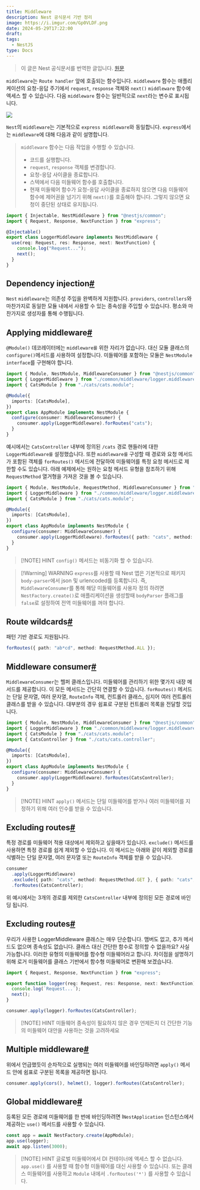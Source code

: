 ```yaml
---
title: Middleware
description: Nest 공식문서 기반 정리
image: https://i.imgur.com/Gp0VLDF.png
date: 2024-05-29T17:22:00
draft:
tags:
  - NestJS
type: Docs
---
```


> 이 글은 Nest 공식문서를 번역한 글입니다. [원문](https://docs.nestjs.com/middleware)

`middleware`는 `Route handler` 앞에 호출되는 함수입니다. `middleware` 함수는 애플리케이션의 요청-응답 주기에서 `request`, `response` 객체와 `next()` `middleware` 함수에 엑세스 할 수 있습니다. 다음 `middleware` 함수는 일반적으로 `next`라는 변수로 표시됩니다.

![](https://i.imgur.com/LXGku0S.png)

`Nest`의 `middleware`는 기본적으로 `express middleware`와 동일합니다. `express`에서는 `middleware`에 대해 다음과 같이 설명합니다.

> `middleware` 함수는 다음 작업을 수행할 수 있습니다.
>
> - 코드를 실행합니다.
> - `request`, `response` 객체를 변경합니다.
> - 요청-응답 사이클을 종료합니다.
> - 스텍에서 다음 미들웨어 함수를 호출합니다.
> - 현재 미들웨어 함수가 요청-응답 사이클을 종료하지 않으면 다음 미들웨어 함수에 제어권을 넘기기 위해 `next()`를 호출해야 합니다. 그렇지 않으면 요청이 중단된 상태로 유지됩니다.

```typescript
import { Injectable, NestMiddleware } from "@nestjs/common";
import { Request, Response, NextFunction } from "express";

@Injectable()
export class LoggerMiddleware implements NestMiddleware {
  use(req: Request, res: Response, next: NextFunction) {
    console.log("Request...");
    next();
  }
}
```

## Dependency injection[#](https://docs.nestjs.com/middleware#dependency-injection)

`Nest` `middleware`는 의존성 주입을 완벽하게 지원합니다. `providers`, `controllers`와 마찬가지로 동일한 모듈 내에서 사용할 수 있는 종속성을 주입할 수 있습니다. 평소와 마찬가지로 생성자를 통해 수행됩니다.

## Applying middleware[#](https://docs.nestjs.com/middleware#applying-middleware)

`@Module()` 데코레이터에는 `middleware를` 위한 자리가 없습니다. 대신 모듈 클래스의 `configure()`메서드를 사용하여 설정합니다. 미들웨어를 포함하는 모듈은 `NestModule interface`를 구현해야 합니다.

```typescript
import { Module, NestModule, MiddlewareConsumer } from "@nestjs/common";
import { LoggerMiddleware } from "./common/middleware/logger.middleware";
import { CatsModule } from "./cats/cats.module";

@Module({
  imports: [CatsModule],
})
export class AppModule implements NestModule {
  configure(consumer: MiddlewareConsumer) {
    consumer.apply(LoggerMiddleware).forRoutes("cats");
  }
}
```

예시에서는 `CatsController` 내부에 정의된 `/cats` 경로 핸들러에 대한 `LoggerMiddleware를` 설정했습니다. 또한 `middleware를` 구성할 때 경로와 요청 메서드가 포함된 객체를 `forRoutes()` 메서드에 전달하여 미들웨어를 특정 요청 메서드로 제한할 수도 있습니다. 아래 예제에서는 원하는 요청 메서드 유형을 참조하기 위해 `RequestMethod` 열거형을 가져온 것을 볼 수 있습니다.

```typescript
import { Module, NestModule, RequestMethod, MiddlewareConsumer } from "@nestjs/common";
import { LoggerMiddleware } from "./common/middleware/logger.middleware";
import { CatsModule } from "./cats/cats.module";

@Module({
  imports: [CatsModule],
})
export class AppModule implements NestModule {
  configure(consumer: MiddlewareConsumer) {
    consumer.apply(LoggerMiddleware).forRoutes({ path: "cats", method: RequestMethod.GET });
  }
}
```

> [!NOTE] HINT
> `config()` 메서드는 비동기화 할 수 있습니다.

> [!Warning] WARNING
> `express`를 사용할 때 Nest 앱은 기본적으로 패키지 `body-parser`에서 json 및 urlencoded를 등록합니다. 즉, `MiddlewareConsumer`를 통해 해당 미들웨어를 사용자 정의 하려면 `NestFactory.create()`로 애플리케이션을 생성할때 `bodyParser` 플래그를 `false`로 설정하여 전역 미들웨어를 꺼야 합니다.

## Route wildcards[#](https://docs.nestjs.com/middleware#route-wildcards)

패턴 기반 경로도 지원됩니다.

```typescript
forRoutes({ path: "ab*cd", method: RequestMethod.ALL });
```

## Middleware consumer[#](https://docs.nestjs.com/middleware#middleware-consumer)

`MiddlewareConsumer`는 헬퍼 클래스입니다. 미들웨어를 관리하기 위한 몇가지 내장 메서드를 제공합니다. 이 모든 메서드는 간단히 연결할 수 있습니다. `forRoutes()` 메서드는 단일 문자열, 여러 문자열, `RouteInfo` 객체, 컨트롤러 클래스, 심지어 여러 컨트롤러 클래스를 받을 수 있습니다. 대부분의 경우 쉼표로 구분된 컨트롤러 목록을 전달할 것입니다.

```typescript
import { Module, NestModule, MiddlewareConsumer } from "@nestjs/common";
import { LoggerMiddleware } from "./common/middleware/logger.middleware";
import { CatsModule } from "./cats/cats.module";
import { CatsController } from "./cats/cats.controller";

@Module({
  imports: [CatsModule],
})
export class AppModule implements NestModule {
  configure(consumer: MiddlewareConsumer) {
    consumer.apply(LoggerMiddleware).forRoutes(CatsController);
  }
}
```

> [!NOTE] HINT
> `apply()` 메서드는 단일 미들웨어를 받거나 여러 미들웨어를 지정하기 위해 여러 인수를 받을 수 있습니다.

## Excluding routes[#](https://docs.nestjs.com/middleware#excluding-routes)

특정 경로를 미들웨어 적용 대상에서 제외하고 싶을때가 있습니다. `exclude()` 메서드를 사용하면 특정 경로를 쉽게 제외할 수 있습니다. 이 메서드는 아래와 같이 제외할 경로를 식별하는 단일 문자열, 여러 문자열 또는 `RouteInfo` 객체를 받을 수 있습니다.

```typescript
consumer
  .apply(LoggerMiddleware)
  .exclude({ path: "cats", method: RequestMethod.GET }, { path: "cats", method: RequestMethod.POST }, "cats/(.*)")
  .forRoutes(CatsController);
```

위 예시에서는 3개의 경로를 제외한 `CatsController` 내부에 정의된 모든 경로에 바인딩 됩니다.

## Excluding routes[#](https://docs.nestjs.com/middleware#excluding-routes)

우리가 사용한 LoggerMiddleware 클래스는 매우 단순합니다. 맴버도 없고, 추가 메서드도 없으며 종속성도 없습니다. 클래스 대신 간단한 함수로 정의할 수 없을까요? 사실 가능합니다. 이러한 유형의 미들웨어를 함수형 미들웨어라고 합니다. 차이점을 설명하기 위해 로거 미들웨어를 클래스 기반에서 함수형 미들웨어로 변환해 보겠습니다.

```typescript
import { Request, Response, NextFunction } from "express";

export function logger(req: Request, res: Response, next: NextFunction) {
  console.log(`Request...`);
  next();
}
```

```typescript
consumer.apply(logger).forRoutes(CatsController);
```

> [!NOTE] HINT
> 미들웨어 종속성이 필요하지 않은 경우 언제든지 더 간단한 기능의 미들웨어 대안을 사용하는 것을 고려하세요

## Multiple middleware[#](https://docs.nestjs.com/middleware#multiple-middleware)

위에서 언급했듯이 순차적으로 실행되는 여러 미들웨어를 바인딩하려면 `apply()` 메서드 안에 쉼표로 구분된 목록을 제공하면 됩니다.

```typescript
consumer.apply(cors(), helmet(), logger).forRoutes(CatsController);
```

## Global middleware[#](https://docs.nestjs.com/middleware#global-middleware)

등록된 모든 경로에 미들웨어를 한 번에 바인딩하려면 I`NestApplication` 인스턴스에서 제공하는 `use()` 메서드를 사용할 수 있습니다.

```typescript
const app = await NestFactory.create(AppModule);
app.use(logger);
await app.listen(3000);
```

> [!NOTE] HINT
> 글로벌 미들웨어에서 DI 컨테이너에 액세스 할 수 없습니다. `app.use()` 를 사용할 때 함수형 미들웨어를 대신 사용할 수 있습니다. 또는 클래스 미들웨어를 사용하고 `Module` 내에서 `.forRoutes('*')` 를 사용할 수 있습니다.
